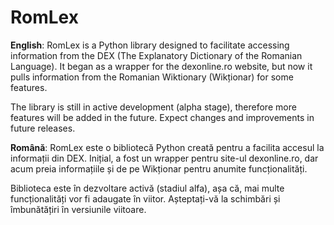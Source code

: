 # RomLex
**English**: 
RomLex is a Python library designed to facilitate accessing information from the DEX (The Explanatory Dictionary of the Romanian Language). It began as a wrapper for the dexonline.ro website, but now it pulls information from the Romanian Wiktionary (Wikționar) for some features.

The library is still in active development (alpha stage), therefore more features will be added in the future. Expect changes and improvements in future releases.



**Română**:
RomLex este o bibliotecă Python creată pentru a facilita accesul la informații din DEX. Inițial, a fost un wrapper pentru site-ul dexonline.ro, dar acum preia informațiile și de pe Wikționar pentru anumite funcționalități.

Biblioteca este în dezvoltare activă (stadiul alfa), așa că, mai multe funcționalități vor fi adaugate în viitor. Așteptați-vă la schimbări și îmbunătățiri în versiunile viitoare.
